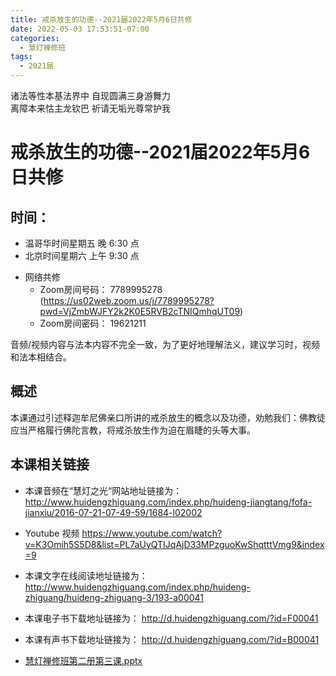 ```yaml
---
title: 戒杀放生的功德--2021届2022年5月6日共修
date: 2022-05-03 17:53:51-07:00
categories:
  - 慧灯禅修班
tags:
  - 2021届
---
```

诸法等性本基法界中 自现圆满三身游舞力  
离障本来怙主龙钦巴 祈请无垢光尊常护我  

# 戒杀放生的功德--2021届2022年5月6日共修

## 时间：

* 温哥华时间星期五 晚 6:30 点
* 北京时间星期六 上午 9:30 点

- 网络共修
  - Zoom房间号码： 7789995278 (<https://us02web.zoom.us/j/7789995278?pwd=VjZmbWJFY2k2K0E5RVB2cTNIQmhqUT09>)
  - Zoom房间密码： 19621211

音频/视频内容与法本内容不完全一致，为了更好地理解法义，建议学习时，视频和法本相结合。

## 概述

本课通过引述释迦牟尼佛亲口所讲的戒杀放生的概念以及功德，劝勉我们：佛教徒应当严格履行佛陀言教，将戒杀放生作为迫在眉睫的头等大事。

## 本课相关链接

- 本课音频在“慧灯之光“网站地址链接为：
  <http://www.huidengzhiguang.com/index.php/huideng-jiangtang/fofa-jianxiu/2016-07-21-07-49-59/1684-l02002>

- Youtube 视频
  <https://www.youtube.com/watch?v=K3Omih5S5D8&list=PL7aUyQTIJqAjD33MPzguoKwShqtttVmg9&index=9>

- 本课文字在线阅读地址链接为：
  <http://www.huidengzhiguang.com/index.php/huideng-zhiguang/huideng-zhiguang-3/193-a00041>

- 本课电子书下载地址链接为：
  <http://d.huidengzhiguang.com/?id=F00041>

- 本课有声书下载地址链接为：
  <http://d.huidengzhiguang.com/?id=B00041>


- [慧灯禅修班第二册第三课.pptx](https://huidengchanxiu.net/hdv/f/up/慧灯禅修班第二册第三课.pptx)